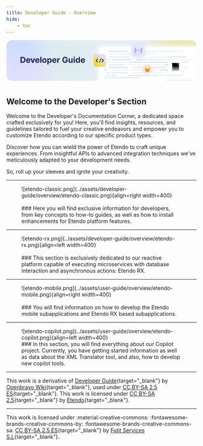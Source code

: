 ```yaml
---
title: Developer Guide - Overview
hide: 
    - toc
---
```

![cover-developer-guide.png](../assets/developer-guide/overview/cover-developer-guide.png)
# 
## Welcome to the Developer's Section

Welcome to the Developer's Documentation Corner, a dedicated space crafted exclusively for you! Here, you'll find insights, resources, and guidelines tailored to fuel your creative endeavors and empower you to customize Etendo according to our specific product types.

Discover how you can wield the power of Etendo to craft unique experiences. From insightful APIs to advanced integration techniques we've meticulously adapted to your development needs.

So, roll up your sleeves and ignite your creativity.

---

<figure markdown>
![etendo-classic.png](../assets/developer-guide/overview/etendo-classic.png){align=right width=400}
<br><br>
### Here you will find exclusive information for developers, from key concepts to how-to guides, as well as how to install enhancements for Etendo platform features.
</figure>


---

<figure markdown>
![etendo-rx.png](../assets/developer-guide/overview/etendo-rx.png){align=left width=400}
<br><br>
### This section is exclusively dedicated to our reactive platform capable of executing microservices with database interaction and asynchronous actions: Etendo RX.                                          
</figure>

---

<figure markdown>
![etendo-mobile.png](../assets/user-guide/overview/etendo-mobile.png){align=right width=400}
<br><br>
### You will find information on how to develop the Etendo mobile subapplications and Etendo RX based subapplications.
</figure>


---

<figure markdown>
![etendo-copilot.png](../assets/user-guide/overview/etendo-copilot.png){align=left width=400}
<br>
### In this section, you will find everything about our Copilot project. Currently, you have getting started information as well as data about the XML Translator tool, and also, how to develop new copilot tools. 
</figure>

---

This work is a derivative of [Developer Guide](https://wiki.openbravo.com/wiki/Category:Developers_Guide){target="\_blank"} by [Openbravo Wiki](http://wiki.openbravo.com/wiki/Welcome_to_Openbravo){target="\_blank"}, used under [CC BY-SA 2.5 ES](https://creativecommons.org/licenses/by-sa/2.5/es/){target="\_blank"}. This work is licensed under [CC BY-SA 2.5](https://creativecommons.org/licenses/by-sa/2.5/){target="\_blank"} by [Etendo](https://etendo.software){target="\_blank"}.

---
This work is licensed under :material-creative-commons: :fontawesome-brands-creative-commons-by: :fontawesome-brands-creative-commons-sa: [ CC BY-SA 2.5 ES](https://creativecommons.org/licenses/by-sa/2.5/es/){target="_blank"} by [Futit Services S.L](https://etendo.software){target="_blank"}.
